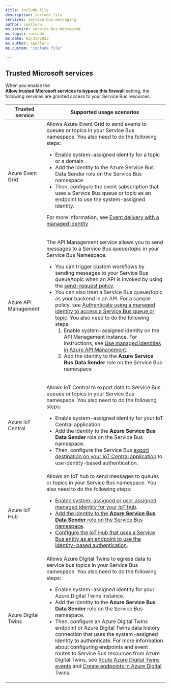 ```yaml
---
title: include file
description: include file
services: service-bus-messaging
author: spelluru
ms.service: service-bus-messaging
ms.topic: include
ms.date: 03/31/2023
ms.author: spelluru
ms.custom: "include file"

---
```


## Trusted Microsoft services
When you enable the **Allow trusted Microsoft services to bypass this firewall** setting, the following services are granted access to your Service Bus resources.

| Trusted service | Supported usage scenarios | 
| --------------- | ------------------------- | 
| Azure Event Grid | Allows Azure Event Grid to send events to queues or topics in your Service Bus namespace. You also need to do the following steps: <ul><li>Enable system-assigned identity for a topic or a domain</li><li>Add the identity to the Azure Service Bus Data Sender role on the Service Bus namespace</li><li>Then, configure the event subscription that uses a Service Bus queue or topic as an endpoint to use the system-assigned identity.</li></ul> <p>For more information, see [Event delivery with a managed identity](../../event-grid/managed-service-identity.md)</p>|
| Azure API Management | <p>The API Management service allows you to send messages to a Service Bus queue/topic in your Service Bus Namespace.</p><ul><li>You can trigger custom workflows by sending messages to your Service Bus queue/topic when an API is invoked by using the [send-request policy](../../api-management/api-management-sample-send-request.md).</li><li>You can also treat a Service Bus queue/topic as your backend in an API. For a sample policy, see [Authenticate using a managed identity to access a Service Bus queue or topic](https://github.com/Azure/api-management-policy-snippets/blob/master/examples/Authenticate%20using%20Managed%20Identity%20to%20access%20Service%20Bus.xml). You also need to do the following steps:<ol><li>Enable system-assigned identity on the API Management instance. For instructions, see [Use managed identities in Azure API Management](../../api-management/api-management-howto-use-managed-service-identity.md).</li><li>Add the identity to the **Azure Service Bus Data Sender** role on the Service Bus namespace</li></ol></li></ul> | 
| Azure IoT Central | <p>Allows IoT Central to export data to Service Bus queues or topics in your Service Bus namespace. You also need to do the following steps:</p><ul><li>Enable system-assigned identity for your IoT Central application</li><li>Add the identity to the **Azure Service Bus Data Sender** role on the Service Bus namespace. </li><li>Then, configure the Service Bus [export destination on your IoT Central application](../../iot-central/core/howto-export-data.md) to use identity-based authentication. </li>
| Azure IoT Hub | Allows an IoT hub to send messages to queues or topics in your Service Bus namespace. You also need to do the following steps: <ul><li>[Enable system-assigned or user assigned managed identity for your IoT hub](../../iot-hub/iot-hub-managed-identity.md).</li><li>[Add the identity to the **Azure Service Bus Data Sender** role on the Service Bus namespace](../../role-based-access-control/role-assignments-portal.md).</li><li>[Configure the IoT Hub that uses a Service Bus entity as an endpoint to use the identity-based authentication](../../iot-hub/iot-hub-managed-identity.md#configure-message-routing-with-managed-identities).</li></ul>
| Azure Digital Twins | Allows Azure Digital Twins to egress data to service bus topics in your Service Bus namespace. You also need to do the following steps: <p><ul><li>Enable system-assigned identity for your Azure Digital Twins instance.</li><li>Add the identity to the **Azure Service Bus Data Sender** role on the Service Bus namespace.</li><li>Then, configure an Azure Digital Twins endpoint or Azure Digital Twins data history connection that uses the system-assigned identity to authenticate. For more information about configuring endpoints and event routes to Service Bus resources from Azure Digital Twins, see [Route Azure Digital Twins events](../../digital-twins/concepts-route-events.md) and [Create endpoints in Azure Digital Twins](../../digital-twins/how-to-create-endpoints.md). </li></ul> |

